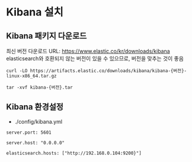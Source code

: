 # Kibana 설치

## Kibana 패키지 다운로드
최신 버전 다운로드 URL: https://www.elastic.co/kr/downloads/kibana<br>
elasticsearch와 호환되지 않는 버전이 있을 수 있으므로, 버전을 맞추는 것이 좋음

```
curl -LO https://artifacts.elastic.co/downloads/kibana/kibana-{버전}-linux-x86_64.tar.gz

tar -xvf kibana-{버전}.tar
```

## Kibana 환경설정
- ./config/kibana.yml
```
server.port: 5601

server.host: "0.0.0.0"

elasticsearch.hosts: ["http://192.168.0.104:9200}"]
```
